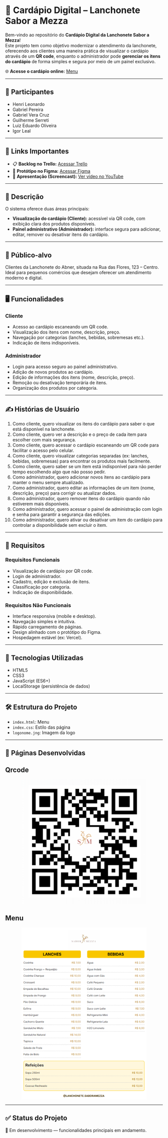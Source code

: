 # 📱 Cardápio Digital – Lanchonete Sabor a Mezza

Bem-vindo ao repositório do **Cardápio Digital da Lanchonete Sabor a Mezza**!  
Este projeto tem como objetivo modernizar o atendimento da lanchonete, oferecendo aos clientes uma maneira prática de visualizar o cardápio através de um **QR code**, enquanto o administrador pode **gerenciar os itens do cardápio** de forma simples e segura por meio de um painel exclusivo.

🌐 **Acesse o cardápio online:**  [Menu](https://projeto-menu-xi.vercel.app/)

---

## 👥 Participantes

- Henri Leonardo  
- Gabriel Pereira
- Gabriel Vera Cruz  
- Guilherme Serreti  
- Luiz Eduardo Oliveira  
- Igor Leal

---

## 📌 Links Importantes

- 📋 **Backlog no Trello:** [Acessar Trello](https://trello.com/invite/b/6807e89191cba0906afc21f5/ATTI8e254b05ecb2bb91307443cad7dcc508D2C13218/projeto-aps)  
- 🎨 **Protótipo no Figma:** [Acessar Figma](https://www.figma.com/design/fqoD4zycqm822DsThk4hmY/Lanchonete-Abner?node-id=0-1&p=f&t=QAm4ceR15xu9nmwI-0)  
- 🎥 **Apresentação (Screencast):** [Ver vídeo no YouTube](link)

---

## 📖 Descrição

O sistema oferece duas áreas principais:

- **Visualização do cardápio (Cliente):** acessível via QR code, com exibição clara dos produtos disponíveis.
- **Painel administrativo (Administrador):** interface segura para adicionar, editar, remover ou desativar itens do cardápio.

---

## 🎯 Público-alvo

Clientes da Lanchonete do Abner, situada na Rua das Flores, 123 – Centro.  
Ideal para pequenos comércios que desejam oferecer um atendimento moderno e digital.

---

## 🖥 Funcionalidades

### Cliente
- Acesso ao cardápio escaneando um QR code.
- Visualização dos itens com nome, descrição, preço.
- Navegação por categorias (lanches, bebidas, sobremesas etc.).
- Indicação de itens indisponíveis.

### Administrador
- Login para acesso seguro ao painel administrativo.
- Adição de novos produtos ao cardápio.
- Edição de informações dos itens (nome, descrição, preço).
- Remoção ou desativação temporária de itens.
- Organização dos produtos por categoria.

---

## ✍ Histórias de Usuário

1. Como cliente, quero visualizar os itens do cardápio para saber o que está disponível na lanchonete.  
2. Como cliente, quero ver a descrição e o preço de cada item para escolher com mais segurança.  
3. Como cliente, quero acessar o cardápio escaneando um QR code para facilitar o acesso pelo celular.  
4. Como cliente, quero visualizar categorias separadas (ex: lanches, bebidas, sobremesas) para encontrar os produtos mais facilmente.  
5. Como cliente, quero saber se um item está indisponível para não perder tempo escolhendo algo que não posso pedir.  
6. Como administrador, quero adicionar novos itens ao cardápio para manter o menu sempre atualizado.  
7. Como administrador, quero editar as informações de um item (nome, descrição, preço) para corrigir ou atualizar dados.  
8. Como administrador, quero remover itens do cardápio quando não estiverem mais disponíveis.  
9. Como administrador, quero acessar o painel de administração com login e senha para garantir a segurança das edições.  
10. Como administrador, quero ativar ou desativar um item do cardápio para controlar a disponibilidade sem excluir o item.

---

## 📝 Requisitos

### Requisitos Funcionais
- Visualização de cardápio por QR code.  
- Login de administrador.  
- Cadastro, edição e exclusão de itens.
- Classificação por categoria.  
- Indicação de disponibilidade.

### Requisitos Não Funcionais
- Interface responsiva (mobile e desktop).  
- Navegação simples e intuitiva.  
- Rápido carregamento de páginas.  
- Design alinhado com o protótipo do Figma.  
- Hospedagem estável (ex: Vercel).

---

## 🚀 Tecnologias Utilizadas

- HTML5  
- CSS3  
- JavaScript (ES6+)  
- LocalStorage (persistência de dados)

---

## 🛠 Estrutura do Projeto

- `index.html`: Menu  
- `index.css`: Estilo das página
- `logonome.jng`: Imagem da logo

---

## 📸 Páginas Desenvolvidas

## Qrcode

<p align="center">
  <img src="assets/images/qrcode.png" alt="Qrcode" width="400"/>
</p>

## Menu
<p align="center">
  <img src="assets/images/Menu.png" alt="Menu" width="400"/>
</p>

---

## ✅ Status do Projeto

📌 Em desenvolvimento — funcionalidades principais em andamento.

